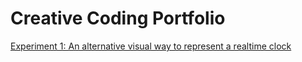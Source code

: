 # Creative Coding Portfolio

[Experiment 1: An alternative visual way to represent a realtime clock](Experiment1.md)
